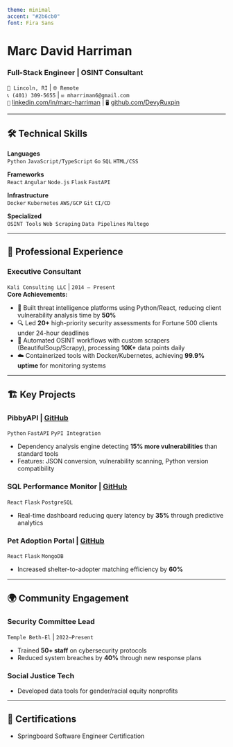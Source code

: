 ```yaml
theme: minimal
accent: "#2b6cb0"
font: Fira Sans
```

# Marc David Harriman  
### Full-Stack Engineer | OSINT Consultant  
`📍 Lincoln, RI` | `🌐 Remote`  
`📞 (401) 309-5655` | `✉ mharriman6@gmail.com`  
`🔗` [linkedin.com/in/marc-harriman](https://linkedin.com/in/marc-harriman-ba6531302) | `🖥` [github.com/DevyRuxpin](https://github.com/DevyRuxpin)  

---

## 🛠 Technical Skills  
**Languages**  
`Python` `JavaScript/TypeScript` `Go` `SQL` `HTML/CSS`  

**Frameworks**  
`React` `Angular` `Node.js` `Flask` `FastAPI`  

**Infrastructure**  
`Docker` `Kubernetes` `AWS/GCP` `Git` `CI/CD`  

**Specialized**  
`OSINT Tools` `Web Scraping` `Data Pipelines` `Maltego`  

---

## 💼 Professional Experience  

### **Executive Consultant**  
`Kali Consulting LLC` | `2014 – Present`  
**Core Achievements:**  
- 🚀 Built threat intelligence platforms using Python/React, reducing client vulnerability analysis time by **50%**  
- 🔍 Led **20+** high-priority security assessments for Fortune 500 clients under 24-hour deadlines  
- 🤖 Automated OSINT workflows with custom scrapers (BeautifulSoup/Scrapy), processing **10K+** data points daily  
- ☁️ Containerized tools with Docker/Kubernetes, achieving **99.9% uptime** for monitoring systems  

---

## 🏗 Key Projects  

### **PibbyAPI** | [GitHub]()  
`Python` `FastAPI` `PyPI Integration`  
- Dependency analysis engine detecting **15% more vulnerabilities** than standard tools  
- Features: JSON conversion, vulnerability scanning, Python version compatibility  

### **SQL Performance Monitor** | [GitHub]()  
`React` `Flask` `PostgreSQL`  
- Real-time dashboard reducing query latency by **35%** through predictive analytics  

### **Pet Adoption Portal** | [GitHub]()  
`React` `Flask` `MongoDB`  
- Increased shelter-to-adopter matching efficiency by **60%**  

---

## 🌍 Community Engagement  

### **Security Committee Lead**  
`Temple Beth-El` | `2022–Present`  
- Trained **50+ staff** on cybersecurity protocols  
- Reduced system breaches by **40%** through new response plans  

### **Social Justice Tech**  
- Developed data tools for gender/racial equity nonprofits  

---

## 📜 Certifications  
- Springboard Software Engineer Certification 
